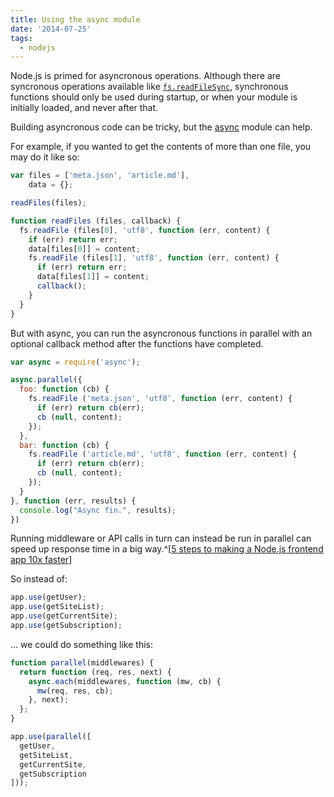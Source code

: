 ```yaml
---
title: Using the async module
date: '2014-07-25'
tags:
  - nodejs
---
```

Node.js is primed for asyncronous operations. Although there are syncronous operations available like [`fs.readFileSync`](http://nodejs.org/api/fs.html#fs_fs_readfilesync_filename_options), synchronous functions should only be used during startup, or when your module is initially loaded, and never after that.<!-- more -->

Building asyncronous code can be tricky, but the [async](https://github.com/caolan/async) module can help.

For example, if you wanted to get the contents of more than one file, you may do it like so:

````js
var files = ['meta.json', 'article.md'],
    data = {};

readFiles(files);

function readFiles (files, callback) {
  fs.readFile (files[0], 'utf8', function (err, content) {
    if (err) return err;
    data[files[0]] = content;
    fs.readFile (files[1], 'utf8', function (err, content) {
      if (err) return err;
      data[files[1]] = content;
      callback();
    }
  }
}
````

But with async, you can run the asyncronous functions in parallel with an optional callback method after the functions have completed.

````js
var async = require('async');

async.parallel({
  foo: function (cb) {
    fs.readFile ('meta.json', 'utf8', function (err, content) {
      if (err) return cb(err);
      cb (null, content);
    });
  },
  bar: function (cb) {
    fs.readFile ('article.md', 'utf8', function (err, content) {
      if (err) return cb(err);
      cb (null, content);
    });
  }
}, function (err, results) {
  console.log("Async fin.", results);
})
````

Running middleware or API calls in turn can instead be run in parallel can speed up response time in a big way.^[[5 steps to making a Node.js frontend app 10x faster](https://engineering.gosquared.com/making-dashboard-faster)]

So instead of:

```js
app.use(getUser);
app.use(getSiteList);
app.use(getCurrentSite);
app.use(getSubscription);
```

... we could do something like this:

```js
function parallel(middlewares) {
  return function (req, res, next) {
    async.each(middlewares, function (mw, cb) {
      mw(req, res, cb);
    }, next);
  };
}

app.use(parallel([
  getUser,
  getSiteList,
  getCurrentSite,
  getSubscription
]));